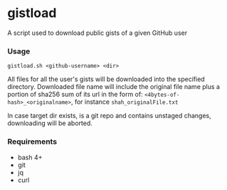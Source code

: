 # gistload

A script used to download public gists of a given GitHub user

### Usage

```gistload.sh <github-username> <dir>```

All files for all the user's gists will be downloaded into the specified directory. Downloaded file name will include the original file name plus a portion of
sha256 sum of its url in the form of:
`<4bytes-of-hash>_<originalname>`, for instance `shah_originalFile.txt`

In case target dir exists, is a git repo and contains unstaged changes, downloading will be aborted.

### Requirements

- bash 4+
- git
- jq
- curl